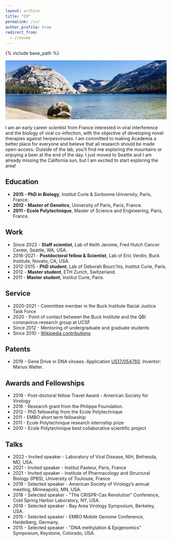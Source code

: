 ```yaml
---
layout: archive
title: "CV"
permalink: /cv/
author_profile: true
redirect_from:
  - /resume
---
```


{% include base_path %}

![GD](/images/Yosemite.jpg)

I am an early career scientist from France interested in viral interference and the biology of viral co-infection, with the objective of developing novel therapies against herpesviruses. I am committed to making Academia a better place for everyone and believe that all research should be made open-access.
Outside of the lab, you’ll find me exploring the mountains or enjoying a beer at the end of the day. I just moved to Seattle and I am already missing the California sun, but I am excited to start exploring the area!

## Education
* **2015 - PhD in Biology**, Institut Curie & Sorbonne University, Paris, France.
* **2012 - Master of Genetics**,	University of Paris, Paris, France.
* **2011 - Ecole Polytechnique**,		Master of Science and Engineering, Paris, France.		

## Work
* Since 2022 -  **Staff scientist**, Lab of Keith Jerome, Fred Hutch Cancer Center, Seattle, WA, USA.
* 2016-2021 -  **Postdoctoral fellow & Scientist**, Lab of Eric Verdin, Buck Institute, Novato, CA, USA.
* 2012-2015 - **PhD student**, Lab of Deborah Bourc’his, Institut Curie, Paris.
* 2012 - **Master student**, ETH Zurich, Switzerland.
* 2011 - **Master student**, Institut Curie, Paris.

## Service
* 2020-2021 -	Committee member in the Buck Institute Racial Justice Task Force
* 2020 - Point of contact between the Buck Institute and the QBI coronavirus research group at UCSF
* Since 2012 -	Mentoring of undergraduate and graduate students
* Since 2010 -	[Wikipedia contributions](https://commons.wikimedia.org/wiki/Special:ListFiles?limit=50&user=Mariuswalter)

## Patents
* 2019 - Gene Drive in DNA viruses. Application [US17/054760](https://patents.google.com/patent/US20210222150A1/en). Inventor: Marius Walter.

## Awards and Fellowships
* 2019 - Post-doctoral fellow Travel Award - American Society for Virology
* 2016 - Research grant from the Philippe Foundation.
* 2012 - PhD fellowship from the Ecole Polytechnique
* 2011 - EMBO short term fellowship
* 2011 - Ecole Polytechnique research internship prize
* 2010 - Ecole Polytechnique best collaborative scientific project

## Talks
* 2022 -  Invited speaker - Laboratory of Viral Disease, NIH, Bethesda, MD, USA.
* 2021 -	Invited speaker -	Institut Pasteur, Paris, France
* 2021 -	Invited speaker -	Institute of Pharmacology and Structural Biology (IPBS), University of Toulouse, France
* 2019 -	Selected speaker -	American Society of Virology’s annual meeting, Minneapolis, MN, USA.
* 2018 -	Selected speaker -	"The CRISPR-Cas Revolution" Conference, Cold Spring Harbor Laboratory, NY, USA.
* 2018 -	Selected speaker -	Bay Area Virology Symposium, Berkeley, USA.
* 2015 -	Selected speaker -	EMBO Mobile Genome Conference, Heidelberg, Germany.
* 2015 -	Selected speaker - "DNA methylation & Epigenomics" Symposium, Keystone, Colorado, USA.
